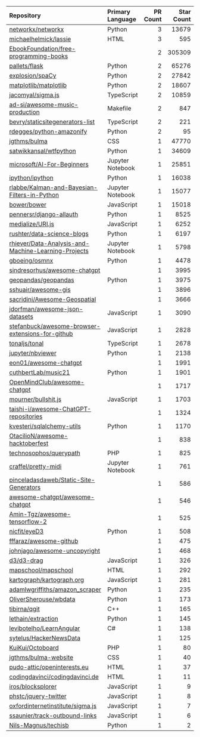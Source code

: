 | Repository | Primary Language | PR Count | Star Count |
| :-- | :-- | --: | --: |
| [networkx/networkx](https://github.com/networkx/networkx) | Python | 3 | 13679 |
| [michaelhelmick/lassie](https://github.com/michaelhelmick/lassie) | HTML | 3 | 595 |
| [EbookFoundation/free-programming-books](https://github.com/EbookFoundation/free-programming-books) |  | 2 | 305309 |
| [pallets/flask](https://github.com/pallets/flask) | Python | 2 | 65276 |
| [explosion/spaCy](https://github.com/explosion/spaCy) | Python | 2 | 27842 |
| [matplotlib/matplotlib](https://github.com/matplotlib/matplotlib) | Python | 2 | 18607 |
| [jacomyal/sigma.js](https://github.com/jacomyal/sigma.js) | TypeScript | 2 | 10859 |
| [ad-si/awesome-music-production](https://github.com/ad-si/awesome-music-production) | Makefile | 2 | 847 |
| [bevry/staticsitegenerators-list](https://github.com/bevry/staticsitegenerators-list) | TypeScript | 2 | 221 |
| [rdegges/python-amazonify](https://github.com/rdegges/python-amazonify) | Python | 2 | 95 |
| [jgthms/bulma](https://github.com/jgthms/bulma) | CSS | 1 | 47770 |
| [satwikkansal/wtfpython](https://github.com/satwikkansal/wtfpython) | Python | 1 | 34609 |
| [microsoft/AI-For-Beginners](https://github.com/microsoft/AI-For-Beginners) | Jupyter Notebook | 1 | 25851 |
| [ipython/ipython](https://github.com/ipython/ipython) | Python | 1 | 16038 |
| [rlabbe/Kalman-and-Bayesian-Filters-in-Python](https://github.com/rlabbe/Kalman-and-Bayesian-Filters-in-Python) | Jupyter Notebook | 1 | 15077 |
| [bower/bower](https://github.com/bower/bower) | JavaScript | 1 | 15018 |
| [pennersr/django-allauth](https://github.com/pennersr/django-allauth) | Python | 1 | 8525 |
| [medialize/URI.js](https://github.com/medialize/URI.js) | JavaScript | 1 | 6252 |
| [rushter/data-science-blogs](https://github.com/rushter/data-science-blogs) | Python | 1 | 6197 |
| [rhiever/Data-Analysis-and-Machine-Learning-Projects](https://github.com/rhiever/Data-Analysis-and-Machine-Learning-Projects) | Jupyter Notebook | 1 | 5798 |
| [gboeing/osmnx](https://github.com/gboeing/osmnx) | Python | 1 | 4478 |
| [sindresorhus/awesome-chatgpt](https://github.com/sindresorhus/awesome-chatgpt) |  | 1 | 3995 |
| [geopandas/geopandas](https://github.com/geopandas/geopandas) | Python | 1 | 3975 |
| [sshuair/awesome-gis](https://github.com/sshuair/awesome-gis) |  | 1 | 3896 |
| [sacridini/Awesome-Geospatial](https://github.com/sacridini/Awesome-Geospatial) |  | 1 | 3666 |
| [jdorfman/awesome-json-datasets](https://github.com/jdorfman/awesome-json-datasets) | JavaScript | 1 | 3090 |
| [stefanbuck/awesome-browser-extensions-for-github](https://github.com/stefanbuck/awesome-browser-extensions-for-github) | JavaScript | 1 | 2828 |
| [tonaljs/tonal](https://github.com/tonaljs/tonal) | TypeScript | 1 | 2678 |
| [jupyter/nbviewer](https://github.com/jupyter/nbviewer) | Python | 1 | 2138 |
| [eon01/awesome-chatgpt](https://github.com/eon01/awesome-chatgpt) |  | 1 | 1991 |
| [cuthbertLab/music21](https://github.com/cuthbertLab/music21) | Python | 1 | 1901 |
| [OpenMindClub/awesome-chatgpt](https://github.com/OpenMindClub/awesome-chatgpt) |  | 1 | 1717 |
| [mourner/bullshit.js](https://github.com/mourner/bullshit.js) | JavaScript | 1 | 1703 |
| [taishi-i/awesome-ChatGPT-repositories](https://github.com/taishi-i/awesome-ChatGPT-repositories) |  | 1 | 1324 |
| [kvesteri/sqlalchemy-utils](https://github.com/kvesteri/sqlalchemy-utils) | Python | 1 | 1170 |
| [OtacilioN/awesome-hacktoberfest](https://github.com/OtacilioN/awesome-hacktoberfest) |  | 1 | 838 |
| [technosophos/querypath](https://github.com/technosophos/querypath) | PHP | 1 | 825 |
| [craffel/pretty-midi](https://github.com/craffel/pretty-midi) | Jupyter Notebook | 1 | 761 |
| [pinceladasdaweb/Static-Site-Generators](https://github.com/pinceladasdaweb/Static-Site-Generators) |  | 1 | 586 |
| [awesome-chatgpt/awesome-chatgpt](https://github.com/awesome-chatgpt/awesome-chatgpt) |  | 1 | 546 |
| [Amin-Tgz/awesome-tensorflow-2](https://github.com/Amin-Tgz/awesome-tensorflow-2) |  | 1 | 525 |
| [nicfit/eyeD3](https://github.com/nicfit/eyeD3) | Python | 1 | 508 |
| [fffaraz/awesome-github](https://github.com/fffaraz/awesome-github) |  | 1 | 475 |
| [johnjago/awesome-uncopyright](https://github.com/johnjago/awesome-uncopyright) |  | 1 | 468 |
| [d3/d3-drag](https://github.com/d3/d3-drag) | JavaScript | 1 | 326 |
| [mapschool/mapschool](https://github.com/mapschool/mapschool) | HTML | 1 | 292 |
| [kartograph/kartograph.org](https://github.com/kartograph/kartograph.org) | JavaScript | 1 | 281 |
| [adamlwgriffiths/amazon_scraper](https://github.com/adamlwgriffiths/amazon_scraper) | Python | 1 | 235 |
| [OliverSherouse/wbdata](https://github.com/OliverSherouse/wbdata) | Python | 1 | 173 |
| [tibirna/qgit](https://github.com/tibirna/qgit) | C++ | 1 | 165 |
| [lethain/extraction](https://github.com/lethain/extraction) | Python | 1 | 145 |
| [levibotelho/LearnAngular](https://github.com/levibotelho/LearnAngular) | C# | 1 | 138 |
| [sytelus/HackerNewsData](https://github.com/sytelus/HackerNewsData) |  | 1 | 125 |
| [KuiKui/Octoboard](https://github.com/KuiKui/Octoboard) | PHP | 1 | 80 |
| [jgthms/bulma-website](https://github.com/jgthms/bulma-website) | CSS | 1 | 40 |
| [pudo-attic/openinterests.eu](https://github.com/pudo-attic/openinterests.eu) | HTML | 1 | 37 |
| [codingdavinci/codingdavinci.de](https://github.com/codingdavinci/codingdavinci.de) | HTML | 1 | 11 |
| [iros/blocksplorer](https://github.com/iros/blocksplorer) | JavaScript | 1 | 9 |
| [phstc/jquery-twitter](https://github.com/phstc/jquery-twitter) | JavaScript | 1 | 8 |
| [oxfordinternetinstitute/sigma.js](https://github.com/oxfordinternetinstitute/sigma.js) | JavaScript | 1 | 7 |
| [ssaunier/track-outbound-links](https://github.com/ssaunier/track-outbound-links) | JavaScript | 1 | 6 |
| [Nils-Magnus/techisb](https://github.com/Nils-Magnus/techisb) | Python | 1 | 2 |
